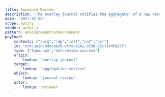 ```yaml
---
title: Announce Review
description: 'The overlay journal notifies the aggregator of a new review '
date: "2021-03-08"
scope: notify
sender: actor_1
pattern: announcement/announcement
payload:
    contexts: ["sorg","ldp","ietf","nat","nrr"]
    id: "urn:uuid:94ecae35-dcfd-4182-8550-22c7164fe23f"
    type: ["Announce","nat:review-success"]
    origin:
        lookup: "overlay-journal"
    target:
        lookup: "aggregation-service"
    object:
        lookup: "journal-review"
    actor:
        lookup: reviewer
---
```


